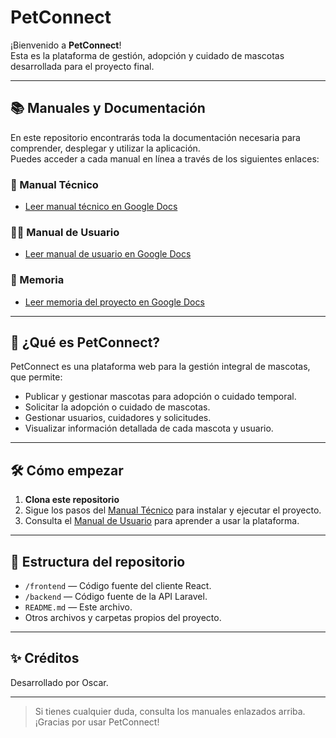 # PetConnect

¡Bienvenido a **PetConnect**!  
Esta es la plataforma de gestión, adopción y cuidado de mascotas desarrollada para el proyecto final.

---

## 📚 Manuales y Documentación

En este repositorio encontrarás toda la documentación necesaria para comprender, desplegar y utilizar la aplicación.  
Puedes acceder a cada manual en línea a través de los siguientes enlaces:

### 📖 Manual Técnico

- [Leer manual técnico en Google Docs](https://docs.google.com/document/d/19n3cdv8SIki5xUVnsCqqOttQ5ahIerpMn220yzWhJK8/edit?usp=drive_link)

### 👩‍💻 Manual de Usuario

- [Leer manual de usuario en Google Docs](https://docs.google.com/document/d/1H-5wtTwli7z2WAB2-HGhLEQ2BDdumL6ydvroxZvutQI/edit?usp=drive_link)

### 📝 Memoria

- [Leer memoria del proyecto en Google Docs](https://docs.google.com/document/d/1Wvyo040fV6GMq049A2P9pXVpwLJGsTdEqXpLLo4fLLI/edit?usp=drive_link)

---

## 🚀 ¿Qué es PetConnect?

PetConnect es una plataforma web para la gestión integral de mascotas, que permite:

- Publicar y gestionar mascotas para adopción o cuidado temporal.
- Solicitar la adopción o cuidado de mascotas.
- Gestionar usuarios, cuidadores y solicitudes.
- Visualizar información detallada de cada mascota y usuario.

---

## 🛠️ Cómo empezar

1. **Clona este repositorio**
2. Sigue los pasos del [Manual Técnico](https://docs.google.com/document/d/19n3cdv8SIki5xUVnsCqqOttQ5ahIerpMn220yzWhJK8/edit?usp=drive_link) para instalar y ejecutar el proyecto.
3. Consulta el [Manual de Usuario](https://docs.google.com/document/d/1H-5wtTwli7z2WAB2-HGhLEQ2BDdumL6ydvroxZvutQI/edit?usp=drive_link) para aprender a usar la plataforma.

---

## 📂 Estructura del repositorio

- `/frontend` — Código fuente del cliente React.
- `/backend` — Código fuente de la API Laravel.
- `README.md` — Este archivo.
- Otros archivos y carpetas propios del proyecto.

---

## ✨ Créditos

Desarrollado por Oscar.

---

> Si tienes cualquier duda, consulta los manuales enlazados arriba.  
> ¡Gracias por usar PetConnect!
